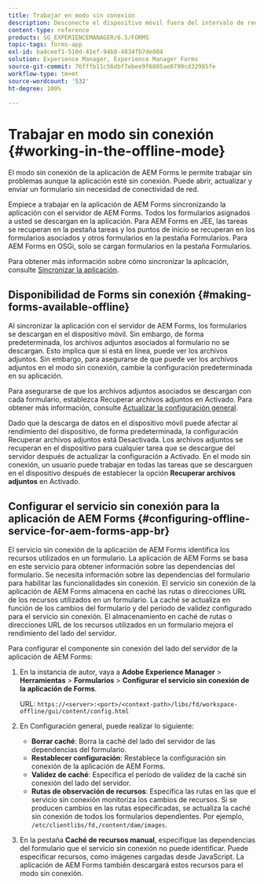 ```yaml
---
title: Trabajar en modo sin conexión
description: Desconecte el dispositivo móvil fuera del intervalo de red de AEM Forms o en modo completamente sin conexión y trabaje en la aplicación de AEM Forms
content-type: reference
products: SG_EXPERIENCEMANAGER/6.5/FORMS
topic-tags: forms-app
exl-id: ba4ceef1-510d-41ef-94b8-4834fb7de804
solution: Experience Manager, Experience Manager Forms
source-git-commit: 76fffb11c56dbf7ebee9f6805ae0799cd32985fe
workflow-type: tm+mt
source-wordcount: '532'
ht-degree: 100%

---
```


# Trabajar en modo sin conexión {#working-in-the-offline-mode}

El modo sin conexión de la aplicación de AEM Forms le permite trabajar sin problemas aunque la aplicación esté sin conexión. Puede abrir, actualizar y enviar un formulario sin necesidad de conectividad de red.

Empiece a trabajar en la aplicación de AEM Forms sincronizando la aplicación con el servidor de AEM Forms. Todos los formularios asignados a usted se descargan en la aplicación. Para AEM Forms en JEE, las tareas se recuperan en la pestaña tareas y los puntos de inicio se recuperan en los formularios asociados y otros formularios en la pestaña Formularios. Para AEM Forms en OSGi, solo se cargan formularios en la pestaña Formularios.

Para obtener más información sobre cómo sincronizar la aplicación, consulte [Sincronizar la aplicación](/help/forms/using/sync-app.md).

## Disponibilidad de Forms sin conexión {#making-forms-available-offline}

Al sincronizar la aplicación con el servidor de AEM Forms, los formularios se descargan en el dispositivo móvil. Sin embargo, de forma predeterminada, los archivos adjuntos asociados al formulario no se descargan. Esto implica que si está en línea, puede ver los archivos adjuntos. Sin embargo, para asegurarse de que puede ver los archivos adjuntos en el modo sin conexión, cambie la configuración predeterminada en su aplicación.

Para asegurarse de que los archivos adjuntos asociados se descargan con cada formulario, establezca Recuperar archivos adjuntos en Activado. Para obtener más información, consulte [Actualizar la configuración general](/help/forms/using/update-general-settings.md).

Dado que la descarga de datos en el dispositivo móvil puede afectar al rendimiento del dispositivo, de forma predeterminada, la configuración Recuperar archivos adjuntos está Desactivada. Los archivos adjuntos se recuperan en el dispositivo para cualquier tarea que se descargue del servidor después de actualizar la configuración a Activado. En el modo sin conexión, un usuario puede trabajar en todas las tareas que se descarguen en el dispositivo después de establecer la opción **Recuperar archivos adjuntos** en Activado.

## Configurar el servicio sin conexión para la aplicación de AEM Forms {#configuring-offline-service-for-aem-forms-app-br}

El servicio sin conexión de la aplicación de AEM Forms identifica los recursos utilizados en un formulario. La aplicación de AEM Forms se basa en este servicio para obtener información sobre las dependencias del formulario. Se necesita información sobre las dependencias del formulario para habilitar las funcionalidades sin conexión. El servicio sin conexión de la aplicación de AEM Forms almacena en caché las rutas o direcciones URL de los recursos utilizados en un formulario. La caché se actualiza en función de los cambios del formulario y del periodo de validez configurado para el servicio sin conexión. El almacenamiento en caché de rutas o direcciones URL de los recursos utilizados en un formulario mejora el rendimiento del lado del servidor.

Para configurar el componente sin conexión del lado del servidor de la aplicación de AEM Forms:

1. En la instancia de autor, vaya a **Adobe Experience Manager** > **Herramientas** > **Formularios** > **Configurar el servicio sin conexión de la aplicación de Forms**.

   URL: `https://<server>:<port>/<context-path>/libs/fd/workspace-offline/gui/content/config.html`

1. En Configuración general, puede realizar lo siguiente:

   * **Borrar caché**: Borra la caché del lado del servidor de las dependencias del formulario.
   * **Restablecer configuración**: Restablece la configuración sin conexión de la aplicación de AEM Forms.
   * **Validez de caché**: Especifica el período de validez de la caché sin conexión del lado del servidor.
   * **Rutas de observación de recursos**: Especifica las rutas en las que el servicio sin conexión monitoriza los cambios de recursos. Si se producen cambios en las rutas especificadas, se actualiza la caché sin conexión de todos los formularios dependientes. Por ejemplo, `/etc/clientlibs/fd,/content/dam/images`.

1. En la pestaña **Caché de recursos manual**, especifique las dependencias del formulario que el servicio sin conexión no puede identificar. Puede especificar recursos, como imágenes cargadas desde JavaScript. La aplicación de AEM Forms también descargará estos recursos para el modo sin conexión.
